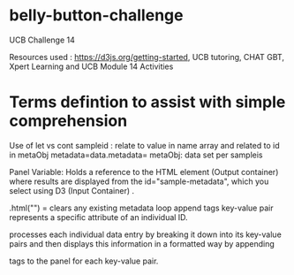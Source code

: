 # belly-button-challenge
UCB Challenge 14







Resources used : https://d3js.org/getting-started, UCB tutoring, CHAT GBT, Xpert Learning and UCB Module 14 Activities 

# Terms defintion to assist with simple comprehension 
Use of let vs cont
sampleid : relate to value in name array and related to id in metaObj
metadata=data.metadata= 
metaObj: data set per sampleis

Panel Variable: Holds a reference to the HTML element (Output container) where results are displayed from the id="sample-metadata", which you select using D3 (Input Container) .

.html("") = clears any existing metadata
loop
append
tags
key-value pair represents a specific attribute of an individual ID.

processes each individual data entry by breaking it down into its key-value pairs and then displays this information in a formatted way by appending <p> tags to the panel for each key-value pair. 